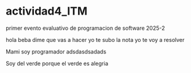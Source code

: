# actividad4_ITM
primer evento evaluativo de programacion de software 2025-2

hola beba dime que vas a hacer yo te subo la nota yo te voy a resolver
                                                                                                                      
Mami soy programador
adsdasdsadads

Soy del verde porque el verde es alegria